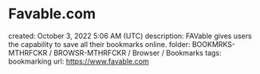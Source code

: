 # Favable.com

created: October 3, 2022 5:06 AM (UTC)
description: FAVable gives users the capability to save all their bookmarks online.
folder: BOOKMRKS-MTHRFCKR / BROWSR-MTHRFCKR / Browser / Bookmarks
tags: bookmarking
url: https://www.favable.com